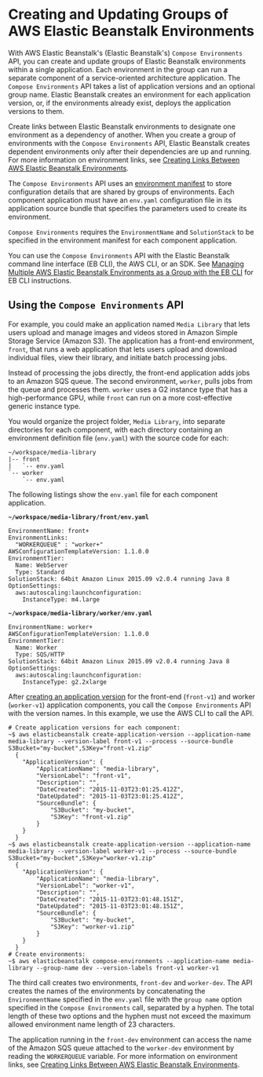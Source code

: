 # Creating and Updating Groups of AWS Elastic Beanstalk Environments<a name="environment-mgmt-compose"></a>

With AWS Elastic Beanstalk's \(Elastic Beanstalk's\) `Compose Environments` API, you can create and update groups of Elastic Beanstalk environments within a single application\. Each environment in the group can run a separate component of a service\-oriented architecture application\. The `Compose Environments` API takes a list of application versions and an optional group name\. Elastic Beanstalk creates an environment for each application version, or, if the environments already exist, deploys the application versions to them\.

Create links between Elastic Beanstalk environments to designate one environment as a dependency of another\. When you create a group of environments with the `Compose Environments` API, Elastic Beanstalk creates dependent environments only after their dependencies are up and running\. For more information on environment links, see [Creating Links Between AWS Elastic Beanstalk Environments](environment-cfg-links.md)\.

The `Compose Environments` API uses an [environment manifest](environment-cfg-manifest.md) to store configuration details that are shared by groups of environments\. Each component application must have an `env.yaml` configuration file in its application source bundle that specifies the parameters used to create its environment\.

`Compose Environments` requires the `EnvironmentName` and `SolutionStack` to be specified in the environment manifest for each component application\.

You can use the `Compose Environments` API with the Elastic Beanstalk command line interface \(EB CLI\), the AWS CLI, or an SDK\. See [Managing Multiple AWS Elastic Beanstalk Environments as a Group with the EB CLI](ebcli-compose.md) for EB CLI instructions\.

## Using the `Compose Environments` API<a name="environment-mgmt-compose-example"></a>

For example, you could make an application named `Media Library` that lets users upload and manage images and videos stored in Amazon Simple Storage Service \(Amazon S3\)\. The application has a front\-end environment, `front`, that runs a web application that lets users upload and download individual files, view their library, and initiate batch processing jobs\.

Instead of processing the jobs directly, the front\-end application adds jobs to an Amazon SQS queue\. The second environment, `worker`, pulls jobs from the queue and processes them\. `worker` uses a G2 instance type that has a high\-performance GPU, while `front` can run on a more cost\-effective generic instance type\.

You would organize the project folder, `Media Library`, into separate directories for each component, with each directory containing an environment definition file \(`env.yaml`\) with the source code for each:

```
~/workspace/media-library
|-- front
|   `-- env.yaml
`-- worker
    `-- env.yaml
```

The following listings show the `env.yaml` file for each component application\.

**`~/workspace/media-library/front/env.yaml`**

```
EnvironmentName: front+
EnvironmentLinks:
  "WORKERQUEUE" : "worker+"
AWSConfigurationTemplateVersion: 1.1.0.0
EnvironmentTier: 
  Name: WebServer
  Type: Standard
SolutionStack: 64bit Amazon Linux 2015.09 v2.0.4 running Java 8
OptionSettings:
  aws:autoscaling:launchconfiguration:
    InstanceType: m4.large
```

**`~/workspace/media-library/worker/env.yaml`**

```
EnvironmentName: worker+
AWSConfigurationTemplateVersion: 1.1.0.0
EnvironmentTier:
  Name: Worker
  Type: SQS/HTTP
SolutionStack: 64bit Amazon Linux 2015.09 v2.0.4 running Java 8
OptionSettings:
  aws:autoscaling:launchconfiguration:
    InstanceType: g2.2xlarge
```

After [creating an application version](applications-versions.md) for the front\-end \(`front-v1`\) and worker \(`worker-v1`\) application components, you call the `Compose Environments` API with the version names\. In this example, we use the AWS CLI to call the API\.

```
# Create application versions for each component: 
~$ aws elasticbeanstalk create-application-version --application-name media-library --version-label front-v1 --process --source-bundle S3Bucket="my-bucket",S3Key="front-v1.zip"
  {
    "ApplicationVersion": {
        "ApplicationName": "media-library",
        "VersionLabel": "front-v1",
        "Description": "",
        "DateCreated": "2015-11-03T23:01:25.412Z",
        "DateUpdated": "2015-11-03T23:01:25.412Z",
        "SourceBundle": {
            "S3Bucket": "my-bucket",
            "S3Key": "front-v1.zip"
        }
    }
  }
~$ aws elasticbeanstalk create-application-version --application-name media-library --version-label worker-v1 --process --source-bundle S3Bucket="my-bucket",S3Key="worker-v1.zip"
  {
    "ApplicationVersion": {
        "ApplicationName": "media-library",
        "VersionLabel": "worker-v1",
        "Description": "",
        "DateCreated": "2015-11-03T23:01:48.151Z",
        "DateUpdated": "2015-11-03T23:01:48.151Z",
        "SourceBundle": {
            "S3Bucket": "my-bucket",
            "S3Key": "worker-v1.zip"
        }
    }
  }
# Create environments:
~$ aws elasticbeanstalk compose-environments --application-name media-library --group-name dev --version-labels front-v1 worker-v1
```

The third call creates two environments, `front-dev` and `worker-dev`\. The API creates the names of the environments by concatenating the `EnvironmentName` specified in the `env.yaml` file with the `group name` option specified in the `Compose Environments` call, separated by a hyphen\. The total length of these two options and the hyphen must not exceed the maximum allowed environment name length of 23 characters\.

The application running in the `front-dev` environment can access the name of the Amazon SQS queue attached to the `worker-dev` environment by reading the `WORKERQUEUE` variable\. For more information on environment links, see [Creating Links Between AWS Elastic Beanstalk Environments](environment-cfg-links.md)\.